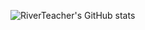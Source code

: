 ![RiverTeacher's GitHub stats](https://github-readme-stats.vercel.app/api?username=RiverTeacher&count_private=true&include_all_commits=true)
